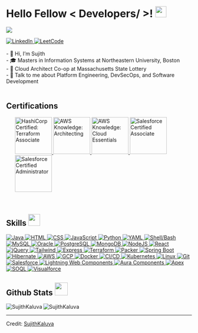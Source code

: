 <h1> Hello Fellow < Developers/ >! <img src = "https://raw.githubusercontent.com/MartinHeinz/MartinHeinz/master/wave.gif" width = 30px> </h1>
<p align='center'>
</p>

<p>
  <a href="https://github.com/DenverCoder1/readme-typing-svg">
  <img src="https://readme-typing-svg.herokuapp.com?&font=IBM+Plex+Sans&color=abcdef&size=20&lines=Welcome+to+my+GitHub+Profile!;I'm+a+Software+Developer;I'm+a+DevOps+Engineer" /></a>
</p>

   <a href="https://www.linkedin.com/in/sujith-kaluva/" target="_blank">
    <img alt="LinkedIn" src="https://img.shields.io/badge/LinkedIn-0077B5?style=for-the-badge&logo=linkedin&logoColor=white">
  </a>   
   <a href="https://leetcode.com/sujithkaluva/" target="_blank">
    <img alt="LeetCode" src="https://img.shields.io/badge/dynamic/json?style=for-the-badge&labelColor=black&color=%23ffa116&label=Solved&query=solvedOverTotal&url=https%3A%2F%2Fleetcode-badge.vercel.app%2Fapi%2Fusers%2Fsujithkaluva&logo=leetcode&logoColor=yellow">
  </a>
<br/>
<br/>
- 👋 Hi, I’m Sujith<br/>
- 🎓 Masters in Information Systems at Northeastern University, Boston<br/>
- 💼 Cloud Architect Co-op at Massachusetts State Lottery<br/>
- 💬 Talk to me about Platform Engineering, DevSecOps, and Software Development<br/>
<br/>
<h2> Certifications 
</h2>
<ul>
	<a href="https://www.credly.com/badges/880e4246-e009-4314-96c1-a071d0ce8dfe" target="_blank"> 
      <img alt="HashiCorp Certified: Terraform Associate" src="https://images.credly.com/size/680x680/images/99289602-861e-4929-8277-773e63a2fa6f/image.png" style="width:100px;height:100px;">
    </a>
	<a href="https://www.credly.com/badges/960ff4df-bef7-49c0-a51e-609650fc5ec1" target="_blank"> 
      <img alt="AWS Knowledge: Architecting" src="https://images.credly.com/size/680x680/images/519a6dba-f145-4c1a-85a2-1d173d6898d9/image.png" style="width:100px;height:100px;">
    </a>
	<a href="https://www.credly.com/badges/2cd703bd-0392-4a06-922a-563430a68f8e" target="_blank"> 
      <img alt="AWS Knowledge: Cloud Essentials" src="https://images.credly.com/size/680x680/images/ec621e2a-c8f0-4459-806c-ae11829d372a/image.png" style="width:100px;height:100px;">
    </a>
	<a href="https://trailhead.salesforce.com/en/credentials/certification-detail-print/?searchString=Fn/PV/8+RNDWy5kv00tEI0a+S+E5C3WTECKOYbsuD8Z31KY7QWz8WBBxqY/YGstO" target="_blank"> 
      <img alt="Salesforce Certified Associate" src="https://developer.salesforce.com/resources2/certification-site/images/Certifications-logo/Associate.png" style="width:100px;height:100px;">
    </a>

 <a href="https://trailhead.salesforce.com/en/credentials/certification-detail-print/?searchString=Fn/PV/8+RNDWy5kv00tEI0a+S+E5C3WTECKOYbsuD8Z31KY7QWz8WBBxqY/YGstO" target="_blank"> 
      <img alt="Salesforce Certified Administrator" src="https://developer.salesforce.com/resources2/certification-site/images/Certifications-logo/Administrator.png" style="width:100px;height:100px;">
    </a>
</ul>
<br/>
<h2> Skills 
    <img src = "https://media2.giphy.com/media/QssGEmpkyEOhBCb7e1/giphy.gif?cid=ecf05e47a0n3gi1bfqntqmob8g9aid1oyj2wr3ds3mg700bl&rid=giphy.gif" width = 32px> 
</h2>

  <div class="skills">
    <a href="https://www.java.com" target="_blank"> 
      <img alt="Java" src="https://img.shields.io/badge/Java-ED8B00?style=for-the-badge&logo=java&logoColor=white">
    </a>
    <a href="https://developer.mozilla.org/en-US/docs/Web/HTML" target="_blank"> 
      <img alt="HTML" src="https://img.shields.io/badge/HTML-239120?style=for-the-badge&logo=html5&logoColor=white">
    </a>
    <a href="https://developer.mozilla.org/en-US/docs/Web/CSS" target="_blank"> 
      <img alt="CSS" src="https://img.shields.io/badge/CSS-1572B6?style=for-the-badge&logo=css3&logoColor=white">
    </a>
    <a href="https://developer.mozilla.org/en-US/docs/Web/JavaScript" target="_blank"> 
      <img alt="JavaScript" src="https://img.shields.io/badge/JavaScript-F7DF1E?style=for-the-badge&logo=javascript&logoColor=black">
    </a>
    <a href="https://www.python.org/" target="_blank"> 
      <img alt="Python" src="https://img.shields.io/badge/Python-3776AB?style=for-the-badge&logo=python&logoColor=white">
    </a>
    <a href="https://yaml.org/" target="_blank"> 
      <img alt="YAML" src="https://img.shields.io/badge/YAML-000000?style=for-the-badge&logo=yaml&logoColor=white">
    </a>
    <a href="https://www.gnu.org/software/bash/" target="_blank"> 
      <img alt="Shell/Bash" src="https://img.shields.io/badge/Shell/Bash-4EAA25?style=for-the-badge&logo=gnu-bash&logoColor=white">
    </a>
    <a href="https://www.mysql.com/" target="_blank"> 
      <img alt="MySQL" src="https://img.shields.io/badge/MySQL-4479A1?style=for-the-badge&logo=mysql&logoColor=white">
    </a>
    <a href="https://www.oracle.com/database/" target="_blank"> 
      <img alt="Oracle" src="https://img.shields.io/badge/Oracle-F80000?style=for-the-badge&logo=oracle&logoColor=white">
    </a>
    <a href="https://www.postgresql.org/" target="_blank"> 
      <img alt="PostgreSQL" src="https://img.shields.io/badge/PostgreSQL-336791?style=for-the-badge&logo=postgresql&logoColor=white">
    </a>
    <a href="https://www.mongodb.com/" target="_blank"> 
      <img alt="MongoDB" src="https://img.shields.io/badge/MongoDB-47A248?style=for-the-badge&logo=mongodb&logoColor=white">
    </a>
    <a href="https://nodejs.org/" target="_blank"> 
      <img alt="NodeJS" src="https://img.shields.io/badge/Node.js-339933?style=for-the-badge&logo=node.js&logoColor=white">
    </a>
    <a href="https://reactjs.org/" target="_blank"> 
      <img alt="React" src="https://img.shields.io/badge/React-61DAFB?style=for-the-badge&logo=react&logoColor=white">
    </a>
    <a href="https://jquery.com/" target="_blank"> 
      <img alt="jQuery" src="https://img.shields.io/badge/jQuery-0769AD?style=for-the-badge&logo=jquery&logoColor=white">
    </a>
    <a href="https://tailwindcss.com/" target="_blank"> 
      <img alt="Tailwind" src="https://img.shields.io/badge/Tailwind_CSS-38B2AC?style=for-the-badge&logo=tailwind-css&logoColor=white">
    </a>
    <a href="https://expressjs.com/" target="_blank"> 
      <img alt="Express" src="https://img.shields.io/badge/Express-000000?style=for-the-badge&logo=express&logoColor=white">
    </a>
    <a href="https://www.terraform.io/" target="_blank"> 
      <img alt="Terraform" src="https://img.shields.io/badge/Terraform-623CE4?style=for-the-badge&logo=terraform&logoColor=white">
    </a>
    <a href="https://www.packer.io/" target="_blank"> 
      <img alt="Packer" src="https://img.shields.io/badge/Packer-FFA500?style=for-the-badge&logo=packer&logoColor=white">
    </a>
    <a href="https://spring.io/projects/spring-boot" target="_blank"> 
      <img alt="Spring Boot" src="https://img.shields.io/badge/Spring_Boot-6DB33F?style=for-the-badge&logo=spring-boot&logoColor=white">
    </a>
    <a href="https://hibernate.org/" target="_blank"> 
      <img alt="Hibernate" src="https://img.shields.io/badge/Hibernate-59666C?style=for-the-badge&logo=hibernate&logoColor=white">
    </a>
    <a href="https://aws.amazon.com/" target="_blank"> 
      <img alt="AWS" src="https://img.shields.io/badge/AWS-232F3E?style=for-the-badge&logo=amazon-aws&logoColor=white">
    </a>
    <a href="https://cloud.google.com/" target="_blank"> 
      <img alt="GCP" src="https://img.shields.io/badge/GCP-4285F4?style=for-the-badge&logo=google-cloud&logoColor=white">
    </a>
    <a href="https://www.docker.com/" target="_blank"> 
      <img alt="Docker" src="https://img.shields.io/badge/Docker-2496ED?style=for-the-badge&logo=docker&logoColor=white">
    </a>
    <a href="https://en.wikipedia.org/wiki/CI/CD" target="_blank"> 
      <img alt="CI/CD" src="https://img.shields.io/badge/CI/CD-047AB0?style=for-the-badge&logo=github-actions&logoColor=white">
    </a>
    <a href="https://kubernetes.io/" target="_blank"> 
      <img alt="Kubernetes" src="https://img.shields.io/badge/Kubernetes-326CE5?style=for-the-badge&logo=kubernetes&logoColor=white">
    </a>
    <a href="https://www.linux.org/" target="_blank"> 
      <img alt="Linux" src="https://img.shields.io/badge/Linux-FCC624?style=for-the-badge&logo=linux&logoColor=black">
    </a>
    <a href="https://git-scm.com/" target="_blank"> 
      <img alt="Git" src="https://img.shields.io/badge/Git-F05032?style=for-the-badge&logo=git&logoColor=white">
    </a>
    <a href="https://www.salesforce.com/" target="_blank"> 
      <img alt="Salesforce" src="https://img.shields.io/badge/Salesforce-00A1E0?style=for-the-badge&logo=salesforce&logoColor=white">
    </a>
    <a href="https://developer.salesforce.com/docs/component-library/documentation/en/48.0/lwc" target="_blank"> 
      <img alt="Lightning Web Components" src="https://img.shields.io/badge/Lightning_Web_Components-00A1E0?style=for-the-badge&logo=salesforce&logoColor=white">
    </a>
    <a href="https://developer.salesforce.com/docs/atlas.en-us.lightning.meta/lightning/aura_components.htm" target="_blank"> 
      <img alt="Aura Components" src="https://img.shields.io/badge/Aura_Components-00A1E0?style=for-the-badge&logo=salesforce&logoColor=white">
    </a>
    <a href="https://developer.salesforce.com/docs/atlas.en-us.apexcode.meta/apexcode/apex_intro.htm" target="_blank"> 
      <img alt="Apex" src="https://img.shields.io/badge/Apex-00A1E0?style=for-the-badge&logo=salesforce&logoColor=white">
    </a>
    <a href="https://developer.salesforce.com/docs/atlas.en-us.soql_sosl.meta/soql_sosl/sforce_api_calls_soql_sosl_intro.htm" target="_blank"> 
      <img alt="SOQL" src="https://img.shields.io/badge/SOQL-00A1E0?style=for-the-badge&logo=salesforce&logoColor=white">
    </a>
    <a href="https://developer.salesforce.com/docs/atlas.en-us.apexcode.meta/apexcode/apex_intro.htm" target="_blank"> 
      <img alt="Visualforce" src="https://img.shields.io/badge/Visualforce-00A1E0?style=for-the-badge&logo=salesforce&logoColor=white">
    </a>
  </div>

    


<h2> 
    Github Stats 
    <img src = "https://i.pinimg.com/originals/65/c4/f4/65c4f452571be1261e9c623f7da488ac.gif" width = 35px> 
</h2>

<p><img align="left" src="https://github-readme-stats.vercel.app/api/top-langs?username=SujithKaluva&show_icons=true&locale=en&layout=compact" alt="SujithKaluva" /></p>

<p><img align="center" src="https://github-readme-streak-stats.herokuapp.com/?user=SujithKaluva&" alt="SujithKaluva" /></p>


<!--<details>
  <summary><b>⚡ Recent GitHub Activity</b></summary>
  <br/>
   <a href="https://github.com/SujithKaluva"><img alt="Sujith's Activity Graph" src="https://activity-graph.herokuapp.com/graph?username=SujithKaluva&custom_title=Sujith's%20Contribution%20Graph&theme=react-dark" /></a>
  <br/>

</details>

<br/>

<!-- ## Popular Projects
<a href="https://github.com/aastha12/MDX-Food-Safety-Hackathon">
  Change the `github-readme-stats.anuraghazra1.vercel.app` to `github-readme-stats.vercel.app`
  <img align="center" src="https://github-readme-stats.anuraghazra1.vercel.app/api/pin/?username=aastha12&repo=MDX-Food-Safety-Hackathon&theme=onedark" />
</a>


<a href="https://github.com/aastha12/Loan_Prediction">
  Change the `github-readme-stats.anuraghazra1.vercel.app` to `github-readme-stats.vercel.app`
  <img align="center" src="https://github-readme-stats.anuraghazra1.vercel.app/api/pin/?username=aastha12&repo=Loan_Prediction&theme=onedark" />
</a>  -->

---

Credit: [SujithKaluva](https://github.com/SujithKaluva)
